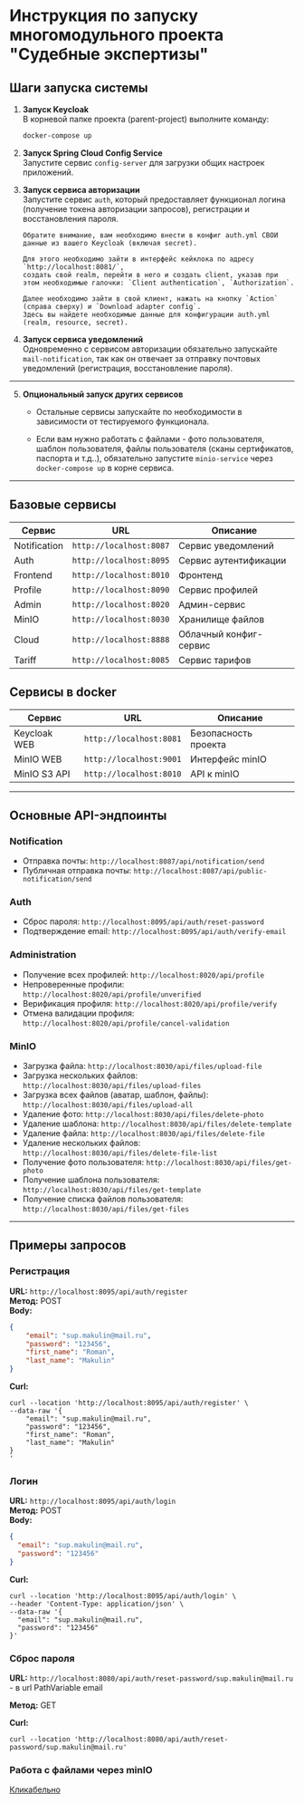 # Инструкция по запуску многомодульного проекта "Судебные экспертизы"

## Шаги запуска системы

1. **Запуск Keycloak**  
   В корневой папке проекта (parent-project) выполните команду:
   ```bash
   docker-compose up
   ```


2. **Запуск Spring Cloud Config Service**  
   Запустите сервис `config-server` для загрузки общих настроек приложений.


3. **Запуск сервиса авторизации**  
   Запустите сервис `auth`, который предоставляет функционал логина (получение токена авторизации запросов), регистрации
   и восстановления пароля.

   ```
   Обратите внимание, вам необходимо внести в конфиг auth.yml СВОИ данные из вашего Keycloak (включая secret). 
   
   Для этого необходимо зайти в интерфейс кейклока по адресу `http://localhost:8081/`, 
   создать свой realm, перейти в него и создать client, указав при этом необходимые галочки: `Client authentication`, `Authorization`.
   
   Далее необходимо зайти в свой клиент, нажать на кнопку `Action` (справа сверху) и `Download adapter config`. 
   Здесь вы найдете необходимые данные для конфигурации auth.yml (realm, resource, secret).
   ```

4. **Запуск сервиса уведомлений**  
   Одновременно с сервисом авторизации обязательно запускайте `mail-notification`, так как он отвечает за отправку
   почтовых уведомлений (регистрация, восстановление пароля).

---

5. **Опциональный запуск других сервисов**
    - Остальные сервисы запускайте по необходимости в зависимости от тестируемого функционала.

    - Если вам нужно работать с файлами - фото пользователя, шаблон пользователя, файлы пользователя (сканы
      сертификатов, паспорта и т.д..), обязательно запустите `minio-service` через `docker-compose up` в корне сервиса.

---

## Базовые сервисы

| Сервис       | URL                     | Описание               |
|--------------|-------------------------|------------------------|
| Notification | `http://localhost:8087` | Сервис уведомлений     |
| Auth         | `http://localhost:8095` | Сервис аутентификации  |
| Frontend     | `http://localhost:8010` | Фронтенд               |
| Profile      | `http://localhost:8090` | Сервис профилей        |
| Admin        | `http://localhost:8020` | Админ-сервис           |
| MinIO        | `http://localhost:8030` | Хранилище файлов       |
| Cloud        | `http://localhost:8888` | Облачный конфиг-сервис |
| Tariff       | `http://localhost:8085` | Сервис тарифов         |

## Сервисы в docker

| Сервис       | URL                     | Описание             |
|--------------|-------------------------|----------------------|
| Keycloak WEB | `http://localhost:8081` | Безопасность проекта |
| MinIO WEB    | `http://localhost:9001` | Интерфейс minIO      |
| MinIO S3 API | `http://localhost:8010` | API к minIO          |

---

## Основные API-эндпоинты

### Notification

- Отправка почты: `http://localhost:8087/api/notification/send`
- Публичная отправка почты: `http://localhost:8087/api/public-notification/send`

### Auth

- Сброс пароля: `http://localhost:8095/api/auth/reset-password`
- Подтверждение email: `http://localhost:8095/api/auth/verify-email`

### Administration

- Получение всех профилей: `http://localhost:8020/api/profile`
- Непроверенные профили: `http://localhost:8020/api/profile/unverified`
- Верификация профиля: `http://localhost:8020/api/profile/verify`
- Отмена валидации профиля: `http://localhost:8020/api/profile/cancel-validation`

### MinIO

- Загрузка файла: `http://localhost:8030/api/files/upload-file`
- Загрузка нескольких файлов: `http://localhost:8030/api/files/upload-files`
- Загрузка всех файлов (аватар, шаблон, файлы): `http://localhost:8030/api/files/upload-all`
- Удаление фото: `http://localhost:8030/api/files/delete-photo`
- Удаление шаблона: `http://localhost:8030/api/files/delete-template`
- Удаление файла: `http://localhost:8030/api/files/delete-file`
- Удаление нескольких файлов: `http://localhost:8030/api/files/delete-file-list`
- Получение фото пользователя: `http://localhost:8030/api/files/get-photo`
- Получение шаблона пользователя: `http://localhost:8030/api/files/get-template`
- Получение списка файлов пользователя: `http://localhost:8030/api/files/get-files`

---

## Примеры запросов


### Регистрация
**URL:** `http://localhost:8095/api/auth/register`  
**Метод:** POST  
**Body:**
```json
{
    "email": "sup.makulin@mail.ru",
    "password": "123456",
    "first_name": "Roman",
    "last_name": "Makulin"
}
```

**Curl:**
```
curl --location 'http://localhost:8095/api/auth/register' \
--data-raw '{
    "email": "sup.makulin@mail.ru",
    "password": "123456",
    "first_name": "Roman",
    "last_name": "Makulin"
}
'
```

### Логин
**URL:** `http://localhost:8095/api/auth/login`  
**Метод:** POST  
**Body:**
```json
{
  "email": "sup.makulin@mail.ru",
  "password": "123456"
}
```

**Curl:**
```
curl --location 'http://localhost:8095/api/auth/login' \
--header 'Content-Type: application/json' \
--data-raw '{
  "email": "sup.makulin@mail.ru",
  "password": "123456"
}'
```

### Сброс пароля
**URL:** `http://localhost:8080/api/auth/reset-password/sup.makulin@mail.ru`  - в url PathVariable email

**Метод:** GET

**Curl:**
```
curl --location 'http://localhost:8080/api/auth/reset-password/sup.makulin@mail.ru'
```

### Работа с файлами через minIO
[Кликабельно](MINIO.md)
